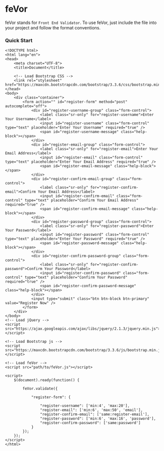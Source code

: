 # feVor  

feVor stands for `Front End Validator`. To use feVor, just include the file into your project and follow the format conventions.

### Quick Start
	
	<!DOCTYPE html>
	<html lang="en">
	<head>
		<meta charset="UTF-8">
		<title>Document</title>

		<!-- Load Bootstrap CSS -->
		<link rel="stylesheet" href="https://maxcdn.bootstrapcdn.com/bootstrap/3.3.6/css/bootstrap.min.css">
	</head>
	<body>
		<div class="container">
			<form action="" id="register-form" method="post" autocomplete="off">
				<div id="register-username-group" class="form-control">
					<label class="sr-only" for="register-username">Enter Your Username</label>
					<input id="register-username" class="form-control" type="text" placeholder="Enter Your Username" required="true" />
					<span id="register-username-message" class="help-block"></span>
				</div>
				<div id="register-email-group" class="form-control">
					<label class="sr-only" for="register-email">Enter Your Email Address</label>
					<input id="register-email" class="form-control" type="text" placeholder="Enter Your Email Address" required="true" />
					<span id="register-email-message" class="help-block"></span>
				</div>
				<div id="register-confirm-email-group" class="form-control">
					<label class="sr-only" for="register-confirm-email">Confirm Your Email Address</label>
					<input id="register-confirm-email" class="form-control" type="text" placeholder="Confirm Your Email Address" required="true" />
					<span id="register-confirm-email-message" class="help-block"></span>
				</div>
				<div id="register-password-group" class="form-control">
					<label class="sr-only" for="register-password">Enter Your Password</label>
					<input id="register-password" class="form-control" type="text" placeholder="Enter Your Password" required="true" />
					<span id="register-password-message" class="help-block"></span>
				</div>
				<div id="register-confirm-password-group" class="form-control">
					<label class="sr-only" for="register-confirm-password">Confirm Your Password</label>
					<input id="register-confirm-password" class="form-control" type="text" placeholder="Confirm Your Password" required="true" />
					<span id="register-confirm-password-message" class="help-block"></span>
				</div>
				<input type="submit" class="btn btn-block btn-primary" value="Register Now" />
			</form>
		</div>
	</body>
	<!-- Load jQuery -->
	<script src="https://ajax.googleapis.com/ajax/libs/jquery/2.1.3/jquery.min.js"></script>
	
	<!-- Load Bootstrap js -->
	<script src="https://maxcdn.bootstrapcdn.com/bootstrap/3.3.6/js/bootstrap.min.js"></script>

	<!-- Load feVor -->
	<script src="path/to/feVor.js"></script>

	<script>
		$(document).ready(function() {
			
			feVor.validate({
				
				"register-form": {
					
					"register-username": ['min:4', 'max:20'],
					"register-email": ['min:6', 'max:50', 'email'],
					"register-confirm-email": ['same:register-email'],
					"register-password": ['min:6', 'max:16', 'password'],
					"register-confirm-password": ['same:password']
				}
			});
		});
	</script>
	</html>
